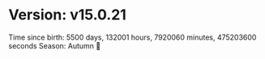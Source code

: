 # Version: v15.0.21
Time since birth: 5500 days, 132001 hours, 7920060 minutes, 475203600 seconds
Season: Autumn 🍁

